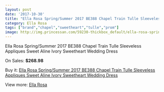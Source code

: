 ```yaml
---
layout: post
date: '2017-10-30'
title: "Ella Rosa Spring/Summer 2017 BE388 Chapel Train Tulle Sleeveless Appliques Sweet Aline Ivory Sweetheart Wedding Dress"
category: Ella Rosa
tags: ["brand","chapel","sweetheart","tulle","prom"]
image: http://img.princessan.com/59230-thickbox_default/ella-rosa-spring-summer-2017-be388-chapel-train-tulle-sleeveless-appliques-sweet-aline-ivory-sweetheart-wedding-dress.jpg
---
```

Ella Rosa Spring/Summer 2017 BE388 Chapel Train Tulle Sleeveless Appliques Sweet Aline Ivory Sweetheart Wedding Dress

On Sales: **$268.98**
<a href="https://www.princessan.com/en/ella-rosa/26220-ella-rosa-spring-summer-2017-be388-chapel-train-tulle-sleeveless-appliques-sweet-aline-ivory-sweetheart-wedding-dress.html"><amp-img layout="responsive" width="600" height="600" src="//img.princessan.com/59230-thickbox_default/ella-rosa-spring-summer-2017-be388-chapel-train-tulle-sleeveless-appliques-sweet-aline-ivory-sweetheart-wedding-dress.jpg" alt="Ella Rosa Spring/Summer 2017 BE388 Chapel Train Tulle Sleeveless Appliques Sweet Aline Ivory Sweetheart Wedding Dress 0" /></a>
<a href="https://www.princessan.com/en/ella-rosa/26220-ella-rosa-spring-summer-2017-be388-chapel-train-tulle-sleeveless-appliques-sweet-aline-ivory-sweetheart-wedding-dress.html"><amp-img layout="responsive" width="600" height="600" src="//img.princessan.com/59232-thickbox_default/ella-rosa-spring-summer-2017-be388-chapel-train-tulle-sleeveless-appliques-sweet-aline-ivory-sweetheart-wedding-dress.jpg" alt="Ella Rosa Spring/Summer 2017 BE388 Chapel Train Tulle Sleeveless Appliques Sweet Aline Ivory Sweetheart Wedding Dress 1" /></a>
<a href="https://www.princessan.com/en/ella-rosa/26220-ella-rosa-spring-summer-2017-be388-chapel-train-tulle-sleeveless-appliques-sweet-aline-ivory-sweetheart-wedding-dress.html"><amp-img layout="responsive" width="600" height="600" src="//img.princessan.com/59231-thickbox_default/ella-rosa-spring-summer-2017-be388-chapel-train-tulle-sleeveless-appliques-sweet-aline-ivory-sweetheart-wedding-dress.jpg" alt="Ella Rosa Spring/Summer 2017 BE388 Chapel Train Tulle Sleeveless Appliques Sweet Aline Ivory Sweetheart Wedding Dress 2" /></a>

Buy it: [Ella Rosa Spring/Summer 2017 BE388 Chapel Train Tulle Sleeveless Appliques Sweet Aline Ivory Sweetheart Wedding Dress](https://www.princessan.com/en/ella-rosa/26220-ella-rosa-spring-summer-2017-be388-chapel-train-tulle-sleeveless-appliques-sweet-aline-ivory-sweetheart-wedding-dress.html "Ella Rosa Spring/Summer 2017 BE388 Chapel Train Tulle Sleeveless Appliques Sweet Aline Ivory Sweetheart Wedding Dress")

View more: [Ella Rosa](https://www.princessan.com/en/244-ella-rosa "Ella Rosa")